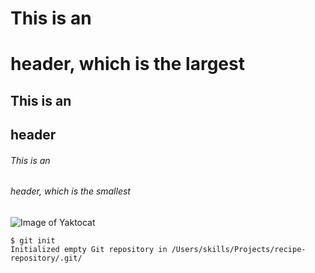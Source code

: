 # This is an <h1> header, which is the largest
## This is an <h2> header
###### This is an <h6> header, which is the smallest

  
![Image of Yaktocat](https://octodex.github.com/images/yaktocat.png)

  
```
$ git init
Initialized empty Git repository in /Users/skills/Projects/recipe-repository/.git/
```  
